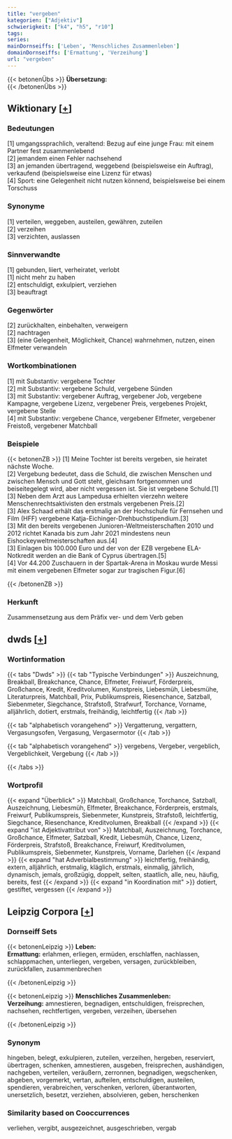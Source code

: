 ```yaml
---
title: "vergeben"
kategorien: ["Adjektiv"]
schwierigkeit: ["k4", "h5", "r10"]
tags:
series:
mainDornseiffs: ['Leben', 'Menschliches Zusammenleben']
domainDornseiffs: ['Ermattung', 'Verzeihung']
url: "vergeben"
---
```


{{< betonenÜbs >}}
**Übersetzung:**  
{{< /betonenÜbs >}}

## Wiktionary [[+](https://de.wiktionary.org/wiki/vergeben)]

### Bedeutungen
[1] umgangssprachlich, veraltend: Bezug auf eine junge Frau: mit einem Partner fest zusammenlebend  
[2] jemandem einen Fehler nachsehend  
[3] an jemanden übertragend, weggebend (beispielsweise ein Auftrag), verkaufend (beispielsweise eine Lizenz für etwas)  
[4] Sport: eine Gelegenheit nicht nutzen könnend, beispielsweise bei einem Torschuss  

### Synonyme
[1] verteilen, weggeben, austeilen, gewähren, zuteilen  
[2] verzeihen  
[3] verzichten, auslassen  

### Sinnverwandte
[1] gebunden, liiert, verheiratet, verlobt  
[1] nicht mehr zu haben  
[2] entschuldigt, exkulpiert, verziehen  
[3] beauftragt  

### Gegenwörter
[2] zurückhalten, einbehalten, verweigern  
[2] nachtragen  
[3] (eine Gelegenheit, Möglichkeit, Chance) wahrnehmen, nutzen, einen Elfmeter verwandeln  

### Wortkombinationen
[1] mit Substantiv: vergebene Tochter  
[2] mit Substantiv: vergebene Schuld, vergebene Sünden  
[3] mit Substantiv: vergebener Auftrag, vergebener Job, vergebene Kampagne, vergebene Lizenz, vergebener Preis, vergebenes Projekt, vergebene Stelle  
[4] mit Substantiv: vergebene Chance, vergebener Elfmeter, vergebener Freistoß, vergebener Matchball  

### Beispiele
{{< betonenZB >}}
[1] Meine Tochter ist bereits vergeben, sie heiratet nächste Woche.  
[2] Vergebung bedeutet, dass die Schuld, die zwischen Menschen und zwischen Mensch und Gott steht, gleichsam fortgenommen und beiseitegelegt wird, aber nicht vergessen ist. Sie ist vergebene Schuld.[1]  
[3] Neben dem Arzt aus Lampedusa erhielten vierzehn weitere Menschenrechtsaktivisten den erstmals vergebenen Preis.[2]  
[3] Alex Schaad erhält das erstmalig an der Hochschule für Fernsehen und Film (HFF) vergebene Katja-Eichinger-Drehbuchstipendium.[3]  
[3] Mit den bereits vergebenen Junioren-Weltmeisterschaften 2010 und 2012 richtet Kanada bis zum Jahr 2021 mindestens neun Eishockeyweltmeisterschaften aus.[4]  
[3] Einlagen bis 100.000 Euro und der von der EZB vergebene ELA-Notkredit werden an die Bank of Cyprus übertragen.[5]  
[4] Vor 44.200 Zuschauern in der Spartak-Arena in Moskau wurde Messi mit einem vergebenen Elfmeter sogar zur tragischen Figur.[6]  

{{< /betonenZB >}}
### Herkunft
Zusammensetzung aus dem Präfix ver- und dem Verb geben  



## dwds [[+](https://www.dwds.de/wb/vergeben)]

### Wortinformation
{{< tabs "Dwds" >}}
{{< tab "Typische Verbindungen" >}}
Auszeichnung, Breakball, Breakchance, Chance, Elfmeter, Freiwurf, Förderpreis, Großchance, Kredit, Kreditvolumen, Kunstpreis, Liebesmüh, Liebesmühe, Literaturpreis, Matchball, Prix, Publikumspreis, Riesenchance, Satzball, Siebenmeter, Siegchance, Strafstoß, Strafwurf, Torchance, Vorname, alljährlich, dotiert, erstmals, freihändig, leichtfertig
{{< /tab >}}

{{< tab "alphabetisch vorangehend" >}}
Vergatterung, vergattern, Vergasungsofen, Vergasung, Vergasermotor
{{< /tab >}}

{{< tab "alphabetisch vorangehend" >}}
vergebens, Vergeber, vergeblich, Vergeblichkeit, Vergebung
{{< /tab >}}

{{< /tabs >}}

### Wortprofil
{{< expand "Überblick" >}} Matchball, Großchance, Torchance, Satzball, Auszeichnung, Liebesmüh, Elfmeter, Breakchance, Förderpreis, erstmals, Freiwurf, Publikumspreis, Siebenmeter, Kunstpreis, Strafstoß, leichtfertig, Siegchance, Riesenchance, Kreditvolumen, Breakball {{< /expand >}}
{{< expand "ist Adjektivattribut von" >}} Matchball, Auszeichnung, Torchance, Großchance, Elfmeter, Satzball, Kredit, Liebesmüh, Chance, Lizenz, Förderpreis, Strafstoß, Breakchance, Freiwurf, Kreditvolumen, Publikumspreis, Siebenmeter, Kunstpreis, Vorname, Darlehen {{< /expand >}}
{{< expand "hat Adverbialbestimmung" >}} leichtfertig, freihändig, extern, alljährlich, erstmalig, kläglich, erstmals, einmalig, jährlich, dynamisch, jemals, großzügig, doppelt, selten, staatlich, alle, neu, häufig, bereits, fest {{< /expand >}}
{{< expand "in Koordination mit" >}} dotiert, gestiftet, vergessen {{< /expand >}}

## Leipzig Corpora [[+](https://corpora.uni-leipzig.de/en/res?word=vergeben&corpusId=deu_newscrawl-public_2018)]

### Dornseiff Sets
{{< betonenLeipzig >}}
**Leben:**  
**Ermattung:** erlahmen, erliegen, ermüden, erschlaffen, nachlassen, schlappmachen, unterliegen, vergeben, versagen, zurückbleiben, zurückfallen, zusammenbrechen  

{{< /betonenLeipzig >}}


{{< betonenLeipzig >}}
**Menschliches Zusammenleben:**  
**Verzeihung:** amnestieren, begnadigen, entschuldigen, freisprechen, nachsehen, rechtfertigen, vergeben, verzeihen, übersehen  

{{< /betonenLeipzig >}}

### Synonym
hingeben, belegt, exkulpieren, zuteilen, verzeihen, hergeben, reserviert, übertragen, schenken, amnestieren, ausgeben, freisprechen, aushändigen, nachgeben, verteilen, veräußern, zerronnen, begnadigen, wegschenken, abgeben, vorgemerkt, vertan, aufteilen, entschuldigen, austeilen, spendieren, verabreichen, verschenken, verloren, überantworten, unersetzlich, besetzt, verziehen, absolvieren, geben, herschenken


### Similarity based on Cooccurrences
verliehen, vergibt, ausgezeichnet, ausgeschrieben, vergab


